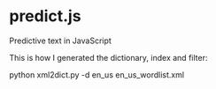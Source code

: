 predict.js
==========

Predictive text in JavaScript

This is how I generated the dictionary, index and filter:

python xml2dict.py -d en_us en_us_wordlist.xml

